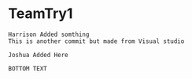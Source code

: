 # TeamTry1

```
Harrison Added somthing
This is another commit but made from Visual studio
```

```
Joshua Added Here
```


```
BOTTOM TEXT
```